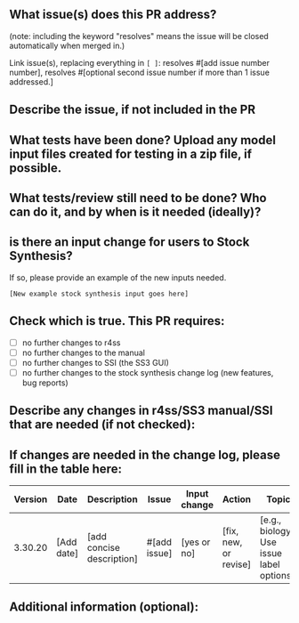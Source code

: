 
## What issue(s) does this PR address? 
(note: including the keyword "resolves" means the issue will be closed automatically when merged in.)

Link issue(s), replacing everything in `[ ]`: resolves #[add issue number number], resolves #[optional second issue number if more than 1 issue addressed.]

## Describe the issue, if not included in the PR

## What tests have been done? Upload any model input files created for testing in a zip file, if possible.

## What tests/review still need to be done? Who can do it, and by when is it needed (ideally)?

## is there an input change for users to Stock Synthesis? 

If so, please provide an example of the new inputs needed.

```
[New example stock synthesis input goes here]

```

## Check which is true. This PR requires:

- [ ] no further changes to r4ss
- [ ] no further changes to the manual
- [ ] no further changes to SSI (the SS3 GUI)
- [ ] no further changes to the stock synthesis change log (new features, bug reports)

## Describe any changes in r4ss/SS3 manual/SSI that are needed (if not checked):

## If changes are needed in the change log, please fill in the table here:

Version | Date       | Description               | Issue        | Input change | Action                | Topic                                     | Type  |
| ----- | ---------- | ---------------------- | ------------ | ------------ | --------------------- | ----------------------------------------- | --------------------------------------- |
3.30.20 | [Add date] | [add concise description] | #[add issue] | [yes or no]  | [fix, new, or revise] | [e.g., biology. Use issue label options.] | [input, output, and/or calc, or ALL] |


## Additional information (optional):

